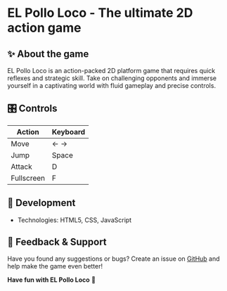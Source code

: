 # **EL Pollo Loco - The ultimate 2D action game**

## ✨ About the game
EL Pollo Loco is an action-packed 2D platform game that requires quick reflexes and strategic skill. Take on challenging opponents and immerse yourself in a captivating world with fluid gameplay and precise controls.

## 🎛 Controls
| Action | Keyboard |
|---------------|-----------|
| Move | ← → |
| Jump | Space |
| Attack | D |
| Fullscreen | F |

## 🔧 Development
- Technologies: HTML5, CSS, JavaScript

## 💬 Feedback & Support
Have you found any suggestions or bugs? Create an issue on [GitHub](https://github.com/SnowCoder404/EL-Pollo-Loco/issues) and help make the game even better!

**Have fun with EL Pollo Loco** 🚀